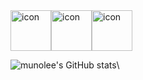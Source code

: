 
<!-- 움직이는 기술스택 아이콘 -->
<div style="display: flex;">
    <img src="https://techstack-generator.vercel.app/js-icon.svg" alt="icon" width="65" style="width: 65px; height: 65px; margin-right: 0px; margin-bottom: 0px;" />
    <img src="https://techstack-generator.vercel.app/ts-icon.svg" alt="icon" width="65" style="width: 65px; height: 65px; margin-right: 0px; margin-bottom: 0px;" />
    <img src="https://techstack-generator.vercel.app/react-icon.svg" alt="icon" width="65" style="width: 65px; height: 65px; margin-right: 0px; margin-bottom: 0px;" />
</div>

<!-- 
![munolee's github stats](https://github-readme-stats.vercel.app/api?username=munolee&show_icons=true&theme=dracula)

[![Top Langs](https://github-readme-stats.vercel.app/api/top-langs/?username=munolee&langs_count=5&theme=radical&layout=compact&hide=java,html)](https://github.com/munolee/github-readme-stats)
-->

![munolee's GitHub stats](https://github-readme-stats.vercel.app/api?username=munolee&theme=radical&show_icons=true&count_private=true&include_all_commits=true)\
